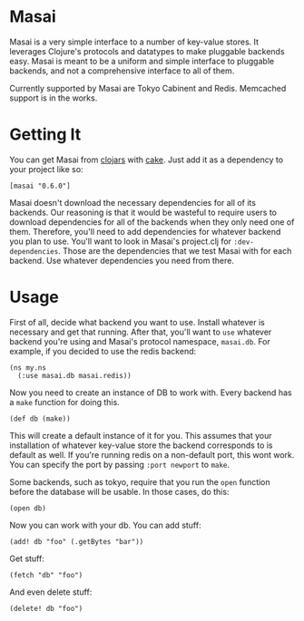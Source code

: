 # Masai

Masai is a very simple interface to a number of key-value stores. It leverages Clojure's protocols and datatypes to make pluggable backends easy. Masai is meant to be a uniform and simple interface to pluggable backends, and not a comprehensive interface to all of them.

Currently supported by Masai are Tokyo Cabinent and Redis. Memcached support is in the works.

# Getting It

You can get Masai from [clojars](http://clojars.org) with [cake](https://github.com/ninjudd/cake). Just add it as a dependency to your project like so:

    [masai "0.6.0"]

Masai doesn't download the necessary dependencies for all of its backends. Our reasoning is that it would be wasteful to require users to download dependencies for all of the backends when they only need one of them. Therefore, you'll need to add dependencies for whatever backend you plan to use. You'll want to look in Masai's project.clj for `:dev-dependencies`. Those are the dependencies that we test Masai with for each backend. Use whatever dependencies you need from there.

# Usage

First of all, decide what backend you want to use. Install whatever is necessary and get that running. After that, you'll want to `use` whatever backend you're using and Masai's protocol namespace, `masai.db`. For example, if you decided to use the redis backend:

    (ns my.ns
      (:use masai.db masai.redis))

Now you need to create an instance of DB to work with. Every backend has a `make` function for doing this.

    (def db (make))

This will create a default instance of it for you. This assumes that your installation of whatever key-value store the backend corresponds to is default as well. If you're running redis on a non-default port, this wont work. You can specify the port by passing `:port newport` to `make`.

Some backends, such as tokyo, require that you run the `open` function before the database will be usable. In those cases, do this:

    (open db)

Now you can work with your db. You can add stuff:

    (add! db "foo" (.getBytes "bar"))

Get stuff:

    (fetch "db" "foo")

And even delete stuff:

    (delete! db "foo")